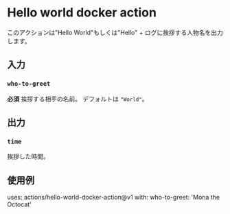 # Hello world docker action

このアクションは"Hello World"もしくは"Hello" + ログに挨拶する人物名を出力します。

## 入力

### `who-to-greet`

**必須** 挨拶する相手の名前。 デフォルトは `"World"`。

## 出力

### `time`

挨拶した時間。

## 使用例

uses: actions/hello-world-docker-action@v1
with:
  who-to-greet: 'Mona the Octocat'

